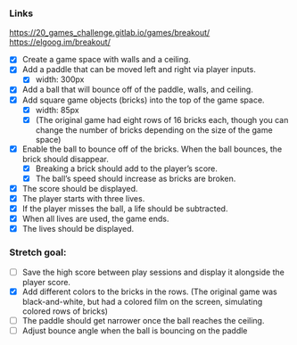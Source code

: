 ### Links
https://20_games_challenge.gitlab.io/games/breakout/
https://elgoog.im/breakout/

- [x] Create a game space with walls and a ceiling.
- [x] Add a paddle that can be moved left and right via player inputs.
	- [x] width: 300px
- [x] Add a ball that will bounce off of the paddle, walls, and ceiling.
- [x] Add square game objects (bricks) into the top of the game space.  
	- [x] width: 85px
    - [x] (The original game had eight rows of 16 bricks each, though you can change the number of bricks depending on the size of the game space)
- [x] Enable the ball to bounce off of the bricks. When the ball bounces, the brick should disappear.
    - [x] Breaking a brick should add to the player’s score.
    - [x] The ball’s speed should increase as bricks are broken.
- [x] The score should be displayed. 
- [x] The player starts with three lives. 
- [x] If the player misses the ball, a life should be subtracted. 
- [x] When all lives are used, the game ends. 
- [x] The lives should be displayed.

### Stretch goal:

- [ ] Save the high score between play sessions and display it alongside the player score.
- [x] Add different colors to the bricks in the rows. (The original game was black-and-white, but had a colored film on the screen, simulating colored rows of bricks)
- [ ] The paddle should get narrower once the ball reaches the ceiling.
- [ ] Adjust bounce angle when the ball is bouncing on the paddle